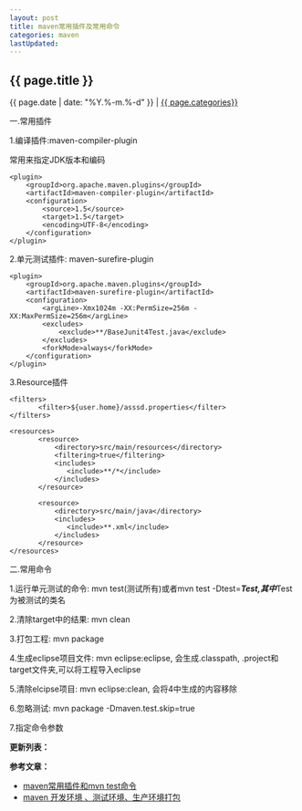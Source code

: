 ```yaml
---
layout: post
title: maven常用插件及常用命令
categories: maven
lastUpdated:
---
```


## {{ page.title }}

{{ page.date | date: "%Y.%-m.%-d" }} | <a href="/archive#{{ page.categories }}">{{ page.categories}}</a>

一.常用插件

1.编译插件:maven-compiler-plugin

常用来指定JDK版本和编码

```
<plugin>
	<groupId>org.apache.maven.plugins</groupId>
	<artifactId>maven-compiler-plugin</artifactId>
	<configuration>
		<source>1.5</source>
		<target>1.5</target>
		<encoding>UTF-8</encoding>
	</configuration>
</plugin>
```

2.单元测试插件: maven-surefire-plugin

```
<plugin>
	<groupId>org.apache.maven.plugins</groupId>
	<artifactId>maven-surefire-plugin</artifactId>
	<configuration>
		<argLine>-Xmx1024m -XX:PermSize=256m -XX:MaxPermSize=256m</argLine>
		<excludes>
			<exclude>**/BaseJunit4Test.java</exclude>
		</excludes>
		<forkMode>always</forkMode>
	</configuration>
</plugin>
```

3.Resource插件

```
<filters>    
       <filter>${user.home}/asssd.properties</filter>
</filters>

<resources>
       <resource>
           <directory>src/main/resources</directory>
           <filtering>true</filtering>
           <includes>
              <include>**/*</include>
           </includes>
       </resource>

       <resource>
           <directory>src/main/java</directory>
           <includes>
              <include>**.xml</include>
           </includes>
       </resource>
</resources>
```

二.常用命令

1.运行单元测试的命令: mvn test(测试所有)或者mvn test -Dtest=***Test,其中***Test为被测试的类名

2.清除target中的结果: mvn clean

3.打包工程: mvn package

4.生成eclipse项目文件: mvn eclipse:eclipse, 会生成.classpath, .project和target文件夹,可以将工程导入eclipse

5.清除elcipse项目: mvn eclipse:clean, 会将4中生成的内容移除

6.忽略测试: mvn package -Dmaven.test.skip=true

7.指定命令参数

**更新列表：**



**参考文章：**

* [maven常用插件和mvn test命令][1]
* [maven 开发环境 、测试环境、生产环境打包][2]


[1]: http://blog.csdn.net/soleave/article/details/50234269
[2]: http://blog.csdn.net/qh_java/article/details/53259412
